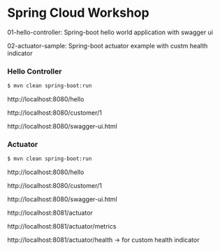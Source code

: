 # Spring Cloud Workshop

01-hello-controller: Spring-boot hello world application with swagger ui

02-actuator-sample: Spring-boot actuator example with custm health indicator

### Hello Controller

```sh
$ mvn clean spring-boot:run
```
http://localhost:8080/hello

http://localhost:8080/customer/1

http://localhost:8080/swagger-ui.html

### Actuator
```sh
$ mvn clean spring-boot:run
```
http://localhost:8080/hello

http://localhost:8080/customer/1

http://localhost:8080/swagger-ui.html

http://localhost:8081/actuator

http://localhost:8081/actuator/metrics

http://localhost:8081/actuator/health -> for custom health indicator

